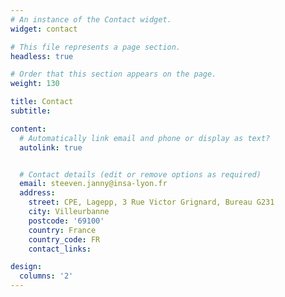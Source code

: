 ```yaml
---
# An instance of the Contact widget.
widget: contact

# This file represents a page section.
headless: true

# Order that this section appears on the page.
weight: 130

title: Contact
subtitle:

content:
  # Automatically link email and phone or display as text?
  autolink: true


  # Contact details (edit or remove options as required)
  email: steeven.janny@insa-lyon.fr
  address:
    street: CPE, Lagepp, 3 Rue Victor Grignard, Bureau G231
    city: Villeurbanne
    postcode: '69100'
    country: France
    country_code: FR
    contact_links:

design:
  columns: '2'
---
```

